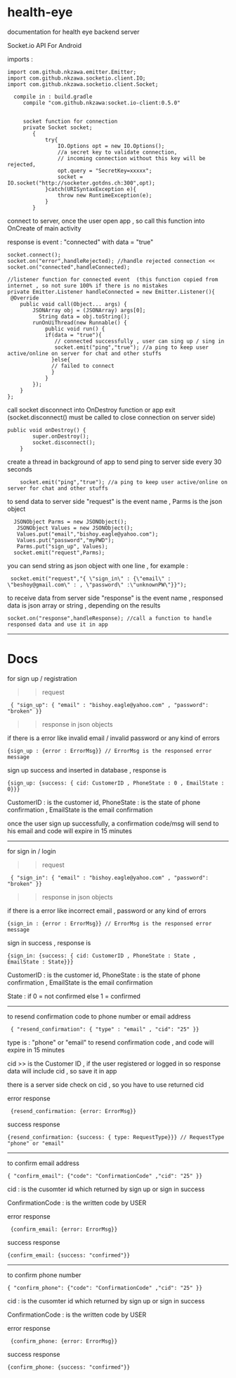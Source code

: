 # health-eye
documentation for health eye backend server


 Socket.io API For Android

  imports :

    import com.github.nkzawa.emitter.Emitter;
    import com.github.nkzawa.socketio.client.IO;
    import com.github.nkzawa.socketio.client.Socket;
 
      compile in : build.gradle
         compile "com.github.nkzawa:socket.io-client:0.5.0"


         socket function for connection
         private Socket socket;
            {
                try{
                    IO.Options opt = new IO.Options();
                    //a secret key to validate connection,
                    // incoming connection without this key will be rejected,
                    opt.query = "SecretKey=xxxxx";
                    socket = IO.socket("http://socketer.gotdns.ch:300",opt);
                }catch(URISyntaxException e){
                    throw new RuntimeException(e);
                }
            }

connect to server, once the user open app , so call this function into OnCreate of main activity

response is event : "connected" with data = "true"

    socket.connect();
    socket.on("error",handleRejected); //handle rejected connection <<
    socket.on("connected",handleConnected);
    
    //listener function for connected event  (this function copied from internet , so not sure 100% if there is no mistakes
    private Emitter.Listener handleConnected = new Emitter.Listener(){
     @Override
        public void call(Object... args) {
            JSONArray obj = (JSONArray) args[0];
              String data = obj.toString();
            runOnUiThread(new Runnable() {
                public void run() {
                if(data = "true"){
                   // connected successfully , user can sing up / sing in
                   socket.emit("ping","true"); //a ping to keep user active/online on server for chat and other stuffs
                  }else{
                  // failed to connect
                  }
                }
            });
        }
    };
    
call socket disconnect into OnDestroy function or app exit (socket.disconnect() must be called to close connection on server side)

    public void onDestroy() {
            super.onDestroy();
            socket.disconnect();
        }
        
create a thread in background of app to send ping to server side every 30 seconds

        socket.emit("ping","true"); //a ping to keep user active/online on server for chat and other stuffs
        
 
 
 to send data to server side
"request" is the event name , Parms is the json object

      JSONObject Parms = new JSONObject();
       JSONObject Values = new JSONObject();
       Values.put("email","bishoy.eagle@yahoo.com");
       Values.put("password","myPWD");
       Parms.put("sign_up", Values);
      socket.emit("request",Parms);
      
you can send string as json object with one line , for example :

     socket.emit("request","{ \"sign_in\" : {\"email\" : \"beshoy@gmail.com\" : , \"password\" :\"unknownPW\"}}");
     
to receive data from server side
"response" is the event name , responsed data is json array or string , depending on the results

    socket.on("response",handleResponse); //call a function to handle responsed data and use it in app
      

****************************************************************************************************
# Docs

for sign up / registration

>> request

     { "sign_up": { "email" : "bishoy.eagle@yahoo.com" , "password": "broken" }}
     
>> response in json objects

if there is a error like invalid email / invalid password or any kind of errors

    {sign_up : {error : ErrorMsg}} // ErrorMsg is the responsed error message
    
sign up success and inserted in database , response is

    {sign_up: {success: { cid: CustomerID , PhoneState : 0 , EmailState : 0}}}
    
  CustomerID : is the customer id, PhoneState : is the state of phone confirmation , EmailState is the email confirmation
  
once the user sign up successfully, a confirmation code/msg will send to his email and code will expire in 15 minutes

****************************************************************************************************
for sign in / login

>> request

     { "sign_in": { "email" : "bishoy.eagle@yahoo.com" , "password": "broken" }}
     
>> response in json objects

if there is a error like incorrect email , password or any kind of errors

    {sign_in : {error : ErrorMsg}} // ErrorMsg is the responsed error message
    
sign in success , response is

    {sign_in: {success: { cid: CustomerID , PhoneState : State , EmailState : State}}}
    
  CustomerID : is the customer id, PhoneState : is the state of phone confirmation , EmailState is the email confirmation
  
  State : if 0 = not confirmed else 1 = confirmed
  
 
****************************************************************************************************

to resend confirmation code to phone number or email address

     { "resend_confirmation": { "type" : "email" , "cid": "25" }}
type is : "phone" or "email" to resend confirmation code , and code will expire in 15 minutes

cid >> is the Customer ID , if the user registered or logged in so response data will include cid , so save it in app

there is a server side check on cid , so you have to use returned cid

error response

     {resend_confirmation: {error: ErrorMsg}}

success response

    {resend_confirmation: {success: { type: RequestType}}} // RequestType "phone" or "email"

****************************************************************************************************
to confirm email address

    { "confirm_email": {"code": "ConfirmationCode" ,"cid": "25" }}
cid : is the cusomter id which returned by sign up or sign in success

ConfirmationCode : is the written code by USER


error response

     {confirm_email: {error: ErrorMsg}}

success response

    {confirm_email: {success: "confirmed"}} 

 ****************************************************************************************************
to confirm phone number

    { "confirm_phone": {"code": "ConfirmationCode" ,"cid": "25" }}
cid : is the cusomter id which returned by sign up or sign in success

ConfirmationCode : is the written code by USER


error response

     {confirm_phone: {error: ErrorMsg}}

success response

    {confirm_phone: {success: "confirmed"}} 

        
